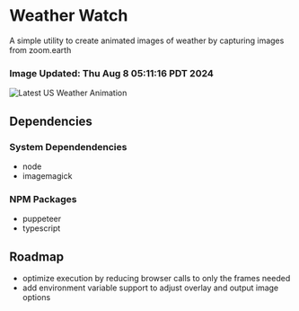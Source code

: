 # Weather Watch

A simple utility to create animated images of weather by capturing images from zoom.earth

### Image Updated: Thu Aug  8 05:11:16 PDT 2024

![Latest US Weather Animation](animations/2024-08-08.webp)

## Dependencies
### System Dependendencies
* node
* imagemagick
### NPM Packages
* puppeteer
* typescript

## Roadmap
* optimize execution by reducing browser calls to only the frames needed
* add environment variable support to adjust overlay and output image options

